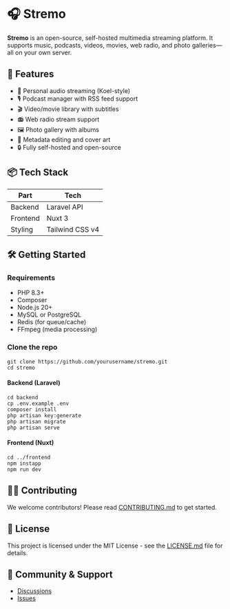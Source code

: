 # 🎧 Stremo

**Stremo** is an open-source, self-hosted multimedia streaming platform. It supports music, podcasts, videos, movies, web radio, and photo galleries—all on your own server.

[//]: # (![Logo]&#40;docs/logo-light.png&#41;)

## 🚀 Features

- 🎵 Personal audio streaming (Koel-style)
- 🎙️ Podcast manager with RSS feed support
- 🎬 Video/movie library with subtitles
- 📻 Web radio stream support
- 🖼️ Photo gallery with albums
- 🧠 Metadata editing and cover art
- 🔒 Fully self-hosted and open-source

## 📦 Tech Stack

| Part        | Tech                         |
|-------------|------------------------------|
| Backend     | Laravel API                  |
| Frontend    | Nuxt 3                       |
| Styling     | Tailwind CSS v4              |

## 🛠️ Getting Started

### Requirements

- PHP 8.3+
- Composer
- Node.js 20+
- MySQL or PostgreSQL
- Redis (for queue/cache)
- FFmpeg (media processing)

### Clone the repo

```
git clone https://github.com/yourusername/stremo.git
cd stremo
```

#### Backend (Laravel)

```
cd backend
cp .env.example .env
composer install
php artisan key:generate
php artisan migrate
php artisan serve
```

#### Frontend (Nuxt)
```
cd ../frontend
npm instapp
npm run dev
```

## 🧑‍💻 Contributing
We welcome contributors! Please read [CONTRIBUTING.md](/CONTRIBUTING.md) to get started.

## 📄 License
This project is licensed under the MIT License - see the [LICENSE.md](/LICENSE.md) file for details.

## 💬 Community & Support
* [Discussions](https://github.com/ntoufoudis/Stremo/discussions)
* [Issues](https://github.com/ntoufoudis/Stremo/issues)
